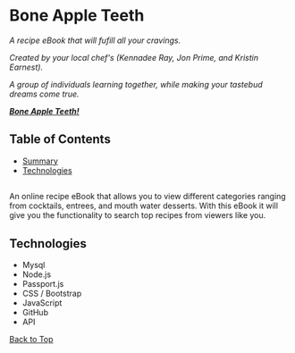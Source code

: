 # Bone Apple Teeth

*A recipe eBook that will fufill all your cravings.*

*Created by your local chef's (Kennadee Ray, Jon Prime, and Kristin Earnest).*

*A group of individuals learning together, while making your tastebud dreams come true.*

***[Bone Apple Teeth!](https://github.com/KRAY306090/project-two)***

## Table of Contents
* [Summary](#summary)
* [Technologies](#technologies)

## 

An online recipe eBook that allows you to view different categories ranging from cocktails, entrees, and mouth water desserts. With this eBook it will give you the functionality to search top recipes from viewers like you. 


## Technologies

* Mysql
* Node.js
* Passport.js
* CSS / Bootstrap
* JavaScript
* GitHub
* API
  
[Back to Top](#recipe)

